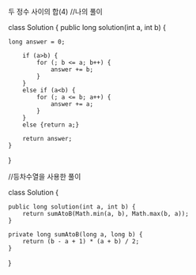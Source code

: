 두 정수 사이의 합(4)
//나의 풀이

class Solution {
    public long solution(int a, int b) {
    
    long answer = 0;

        if (a>b) {
            for (; b <= a; b++) {
                answer += b;
            }
        }
        else if (a<b) {
            for (; a <= b; a++) {
                answer += a;
            }
        }
        else {return a;}

        return answer;
    }
}

//등차수열을 사용한 풀이

class Solution {

    public long solution(int a, int b) {
        return sumAtoB(Math.min(a, b), Math.max(b, a));
    }

    private long sumAtoB(long a, long b) {
        return (b - a + 1) * (a + b) / 2;
    }
}
